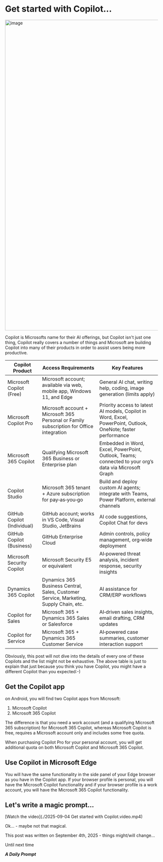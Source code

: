 # Get started with Copilot...

<img width="1024" height="1024" alt="image" src="https://github.com/user-attachments/assets/caea47ad-f72d-4679-9cc6-8e9adf1f95ea" />

Copilot is Microsofts name for their AI offerings, but Copilot isn't just one thing, Copilot really covers a number of things and Microsoft are building Copilot into many of their products in order to assist users being more productive.

| Copilot Product | Access Requirements | Key Features |
| --- | --- | --- |
| Microsoft Copilot (Free) | Microsoft account; available via web, mobile app, Windows 11, and Edge | General AI chat, writing help, coding, image generation (limits apply) |
| Microsoft Copilot Pro | Microsoft account + Microsoft 365 Personal or Family subscription for Office integration | Priority access to latest AI models, Copilot in Word, Excel, PowerPoint, Outlook, OneNote; faster performance |
| Microsoft 365 Copilot | Qualifying Microsoft 365 Business or Enterprise plan | Embedded in Word, Excel, PowerPoint, Outlook, Teams; connected to your org’s data via Microsoft Graph |
| Copilot Studio | Microsoft 365 tenant + Azure subscription for pay‑as‑you‑go | Build and deploy custom AI agents; integrate with Teams, Power Platform, external channels |
| GitHub Copilot (Individual) | GitHub account; works in VS Code, Visual Studio, JetBrains | AI code suggestions, Copilot Chat for devs |
| GitHub Copilot (Business) | GitHub Enterprise Cloud | Admin controls, policy management, org‑wide deployment |
| Microsoft Security Copilot | Microsoft Security E5 or equivalent | AI‑powered threat analysis, incident response, security insights |
| Dynamics 365 Copilot | Dynamics 365 Business Central, Sales, Customer Service, Marketing, Supply Chain, etc. | AI assistance for CRM/ERP workflows |
| Copilot for Sales | Microsoft 365 + Dynamics 365 Sales or Salesforce | AI‑driven sales insights, email drafting, CRM updates |
| Copilot for Service | Microsoft 365 + Dynamics 365 Customer Service | AI‑powered case summaries, customer interaction support |

Obviously, this post will not dive into the details of every one of these Copilots and the list might not be exhaustive. The above table is just to explain that just because you think you have Copilot, you might have a different Copilot than you expected:-)

## Get the Copilot app

on Android, you will find two Copilot apps from Microsoft:

1. Microsoft Copilot
1. Microsoft 365 Copilot

The difference is that you need a work account (and a qualifying Microsoft 365 subscription) for Microsoft 365 Copilot, whereas Microsoft Copilot is free, requires a Microsoft account only and includes some free quota.

When purchasing Copilot Pro for your personal account, you will get additional quota on both Microsoft Copilot and Microsoft 365 Copilot.

## Use Copilot in Microsoft Edge

You will have the same functionality in the side panel of your Edge browser as you have in the Copilot app. If your browser profile is personal, you will have the Microsoft Copilot functionality and if your browser profile is a work account, you will have the Microsoft 365 Copilot functionality.

## Let's write a magic prompt...

[Watch the video](./2025-09-04 Get started with Copilot.video.mp4)

Ok... - maybe not that magical.

This post was written on September 4th, 2025 - things might/will change...

Until next time

***A Daily Prompt***
